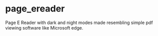 # page_ereader
Page E Reader with dark and night modes made resembling simple pdf viewing software like Microsoft edge.
